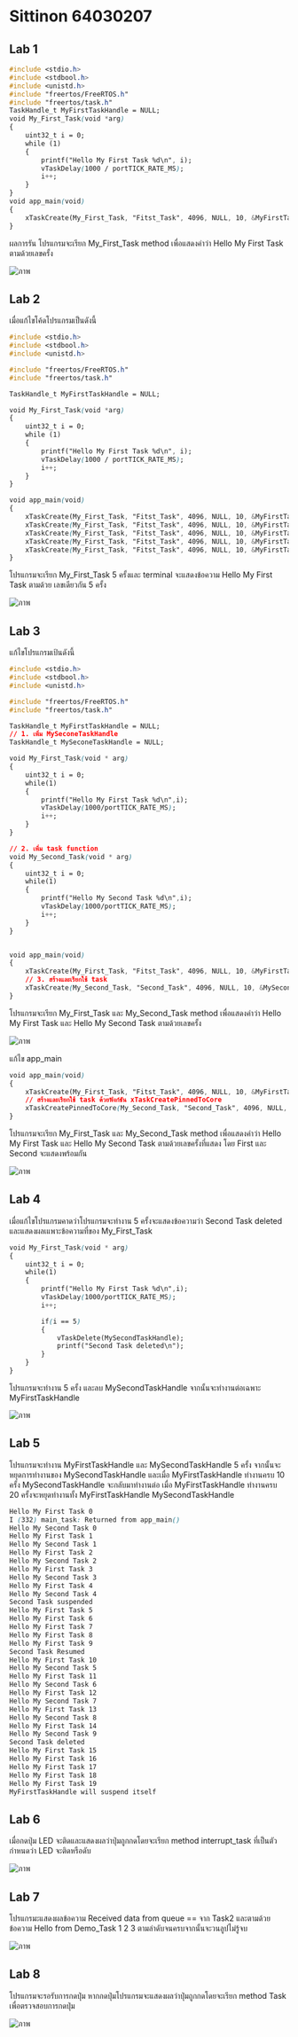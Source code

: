 # Sittinon 64030207
## Lab 1

```css
#include <stdio.h>
#include <stdbool.h>
#include <unistd.h>
#include "freertos/FreeRTOS.h"
#include "freertos/task.h"
TaskHandle_t MyFirstTaskHandle = NULL;
void My_First_Task(void *arg)
{
    uint32_t i = 0;
    while (1)
    {
        printf("Hello My First Task %d\n", i);
        vTaskDelay(1000 / portTICK_RATE_MS);
        i++;
    }
}
void app_main(void)
{
    xTaskCreate(My_First_Task, "Fitst_Task", 4096, NULL, 10, &MyFirstTaskHandle);
}
```
ผลการรัน
โปรแกรมจะเรียก My_First_Task method เพื่อแสดงคำว่า Hello My First Task ตามด้วยเลขครั้ง

![ภาพ](https://github.com/Sittinon-Sawatdemongkol/ESP32-FreeRTOS-Intro/assets/115066278/d4298c16-c7ad-4163-a52e-2068e18fa336)

## Lab 2

เมื่อแก้ไขโค้ดโปรแกรมเป็นดังนี้
```css
#include <stdio.h>
#include <stdbool.h>
#include <unistd.h>

#include "freertos/FreeRTOS.h"
#include "freertos/task.h"

TaskHandle_t MyFirstTaskHandle = NULL;

void My_First_Task(void *arg)
{
    uint32_t i = 0;
    while (1)
    {
        printf("Hello My First Task %d\n", i);
        vTaskDelay(1000 / portTICK_RATE_MS);
        i++;
    }
}

void app_main(void)
{
    xTaskCreate(My_First_Task, "Fitst_Task", 4096, NULL, 10, &MyFirstTaskHandle);
    xTaskCreate(My_First_Task, "Fitst_Task", 4096, NULL, 10, &MyFirstTaskHandle);
    xTaskCreate(My_First_Task, "Fitst_Task", 4096, NULL, 10, &MyFirstTaskHandle);
    xTaskCreate(My_First_Task, "Fitst_Task", 4096, NULL, 10, &MyFirstTaskHandle);
    xTaskCreate(My_First_Task, "Fitst_Task", 4096, NULL, 10, &MyFirstTaskHandle);
}
```
โปรแกรมจะเรียก My_First_Task 5 ครั้งและ terminal จะแสดงข้อความ Hello My First Task ตามด้วย เลขเดียวกัน 5 ครั้ง

![ภาพ](https://github.com/Sittinon-Sawatdemongkol/ESP32-FreeRTOS-Intro/assets/115066278/84693467-7f26-455d-aadf-92053cb8fa5d)

## Lab 3

แก้ไขโปรแกรมเป้นดังนี้
```css
#include <stdio.h>
#include <stdbool.h>
#include <unistd.h>

#include "freertos/FreeRTOS.h"
#include "freertos/task.h"

TaskHandle_t MyFirstTaskHandle = NULL;
// 1. เพิ่ม MySeconeTaskHandle
TaskHandle_t MySeconeTaskHandle = NULL;

void My_First_Task(void * arg)
{
	uint32_t i = 0;
	while(1)
	{
		printf("Hello My First Task %d\n",i);
		vTaskDelay(1000/portTICK_RATE_MS);
		i++;
	}
}

// 2. เพิ่ม task function
void My_Second_Task(void * arg)
{
	uint32_t i = 0;
	while(1)
	{
		printf("Hello My Second Task %d\n",i);
		vTaskDelay(1000/portTICK_RATE_MS);
		i++;
	}
}


void app_main(void)
{
	xTaskCreate(My_First_Task, "Fitst_Task", 4096, NULL, 10, &MyFirstTaskHandle);
	// 3. สร้างและเรียกใช้ task
	xTaskCreate(My_Second_Task, "Second_Task", 4096, NULL, 10, &MySeconeTaskHandle);
}
```
โปรแกรมจะเรียก My_First_Task และ My_Second_Task method เพื่อแสดงคำว่า Hello My First Task และ Hello My Second Task ตามด้วยเลขครั้ง

![ภาพ](https://github.com/Sittinon-Sawatdemongkol/ESP32-FreeRTOS-Intro/assets/115066278/c00764f2-03f4-4e0b-bf4b-8e131839c15a)

แก้ไข app_main 
```css
void app_main(void)
{
	xTaskCreate(My_First_Task, "Fitst_Task", 4096, NULL, 10, &MyFirstTaskHandle);
	// สร้างและเรียกใช้ task ด้วยฟังก์ชัน xTaskCreatePinnedToCore
	xTaskCreatePinnedToCore(My_Second_Task, "Second_Task", 4096, NULL, 10, &MySeconeTaskHandle, 1);
}
```
โปรแกรมจะเรียก My_First_Task และ My_Second_Task method เพื่อแสดงคำว่า Hello My First Task และ Hello My Second Task ตามด้วยเลขครั้งที่แสดง โดย First และ Second จะแสดงพร้อมกัน

![ภาพ](https://github.com/Sittinon-Sawatdemongkol/ESP32-FreeRTOS-Intro/assets/115066278/d054794f-7dba-47ea-8b18-6d7765a68105)

## Lab 4

เมื่อแก้ไขโปรแกรมคาดว่าโปรแกรมจะทำงาน 5 ครั้งจะแสดงข้อความว่า Second Task deleted และแสดงผลเแพาะข้อความที่ของ My_First_Task
```css
void My_First_Task(void * arg)
{
	uint32_t i = 0;
	while(1)
	{
		printf("Hello My First Task %d\n",i);
		vTaskDelay(1000/portTICK_RATE_MS);
		i++;

		if(i == 5)
		{
			vTaskDelete(MySecondTaskHandle);
			printf("Second Task deleted\n");
		}
	}
}
```
โปรแกรมจะทำงาน 5 ครั้ง และลบ MySecondTaskHandle จากนั้นจะทำงานต่อเฉพาะ MyFirstTaskHandle

![ภาพ](https://github.com/Sittinon-Sawatdemongkol/ESP32-FreeRTOS-Intro/assets/115066278/be9f0854-b834-4c1d-acad-c03d5bd52a7e)

## Lab 5 
โปรแกรมจะทำงาน MyFirstTaskHandle และ MySecondTaskHandle 5 ครั้ง จากนั้นจะหยุดการทำงานของ MySecondTaskHandle และเมื่อ MyFirstTaskHandle ทำงานครบ 10 ครั้ง MySecondTaskHandle จะกลับมาทำงานต่อ เมื่อ MyFirstTaskHandle ทำงานครบ 20 ครั้งจะหยุดทำงานทั้ง MyFirstTaskHandle MySecondTaskHandle
```css
Hello My First Task 0
I (332) main_task: Returned from app_main()
Hello My Second Task 0
Hello My First Task 1
Hello My Second Task 1
Hello My First Task 2
Hello My Second Task 2
Hello My First Task 3
Hello My Second Task 3
Hello My First Task 4
Hello My Second Task 4
Second Task suspended
Hello My First Task 5
Hello My First Task 6
Hello My First Task 7
Hello My First Task 8
Hello My First Task 9
Second Task Resumed
Hello My First Task 10
Hello My Second Task 5
Hello My First Task 11
Hello My Second Task 6
Hello My First Task 12
Hello My Second Task 7
Hello My First Task 13
Hello My Second Task 8
Hello My First Task 14
Hello My Second Task 9
Second Task deleted
Hello My First Task 15
Hello My First Task 16
Hello My First Task 17
Hello My First Task 18
Hello My First Task 19
MyFirstTaskHandle will suspend itself
```

## Lab 6

เมื่อกดปุ่ม LED จะติดและแสดงผลว่าปุ่มถูกกดโดยจะเรียก method interrupt_task ที่เป็นตัวกำหนดว่า LED จะติดหรือดับ

![ภาพ](https://github.com/Sittinon-Sawatdemongkol/ESP32-FreeRTOS-Intro/assets/115066278/0c822292-71a2-4d41-9d7a-0003b08f1aa9)

## Lab 7

โปรแกรมะแสดงผลข้อความ Received data from queue == จาก Task2 และตามด้วยข้อความ Hello from Demo_Task 1 2 3 ตามลำดับจนครบจากนั้นจะวนลูปไม่รู้จบ

![ภาพ](https://github.com/Sittinon-Sawatdemongkol/ESP32-FreeRTOS-Intro/assets/115066278/f9e22544-8d42-46da-890f-989d052aefc7)

## Lab 8

โปรแกรมจะรอรับการกดปุ่ม หากกดปุ่มโปรแกรมจะแสดงผลว่าปุ่มถูกกดโดยจะเรียก method Task เพื่อตรวจสอบการกดปุ่ม

![ภาพ](https://github.com/Sittinon-Sawatdemongkol/ESP32-FreeRTOS-Intro/assets/115066278/fb573365-77dd-4bc0-8c25-ad89a29f6b92)

